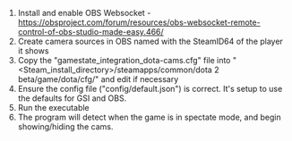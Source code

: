 1. Install and enable OBS Websocket - https://obsproject.com/forum/resources/obs-websocket-remote-control-of-obs-studio-made-easy.466/
2. Create camera sources in OBS named with the SteamID64 of the player it shows
3. Copy the "gamestate_integration_dota-cams.cfg" file into "<Steam_install_directory>/steamapps/common/dota 2 beta/game/dota/cfg/" and edit if necessary
4. Ensure the config file ("config/default.json") is correct. It's setup to use the defaults for GSI and OBS.
5. Run the executable
6. The program will detect when the game is in spectate mode, and begin showing/hiding the cams.